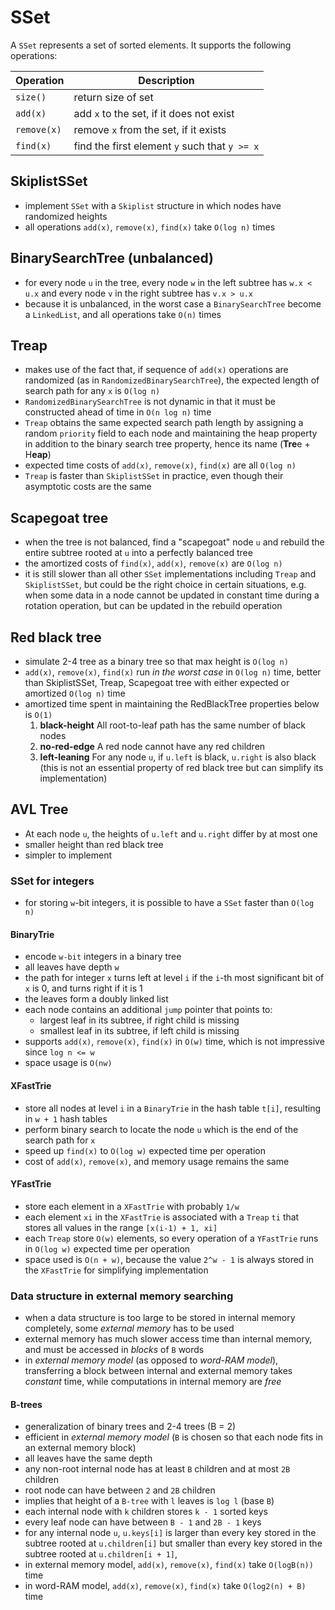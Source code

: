 # SSet
A `SSet` represents a set of sorted elements. It supports the following operations:

| Operation   | Description                                  |
| ----------- | -------------------------------------------- |
| `size()`    | return size of set                           |
| `add(x)`    | add `x` to the set, if it does not exist     |
| `remove(x)` | remove `x` from the set, if it exists        |
| `find(x)`   | find the first element `y` such that `y >= x`|

## SkiplistSSet

- implement `SSet` with a `Skiplist` structure in which nodes have randomized heights
- all operations `add(x)`, `remove(x)`, `find(x)` take `O(log n)` times

## BinarySearchTree (unbalanced)

- for every node `u` in the tree, every node `w` in the left subtree has `w.x < u.x` and every node `v` in the right subtree has `v.x > u.x`
- because it is unbalanced, in the worst case a `BinarySearchTree` become a `LinkedList`, and all operations take `O(n)` times

## Treap

- makes use of the fact that, if sequence of `add(x)` operations are randomized (as in `RandomizedBinarySearchTree`), the expected length of search path for any `x` is `O(log n)`
- `RandomizedBinarySearchTree` is not dynamic in that it must be constructed ahead of time in `O(n log n)` time
- `Treap` obtains the same expected search path length by assigning a random `priority` field to each node and maintaining the heap property in addition to the binary search tree property, hence its name (**Tre**e + H**eap**)
- expected time costs of `add(x)`, `remove(x)`, `find(x)` are all `O(log n)`
- `Treap` is faster than `SkiplistSSet` in practice, even though their asymptotic costs are the same

## Scapegoat tree

- when the tree is not balanced, find a "scapegoat" node `u` and rebuild the entire subtree rooted at `u` into a perfectly balanced tree
- the amortized costs of `find(x)`, `add(x)`, `remove(x)` are `O(log n)`
- it is still slower than all other `SSet` implementations including `Treap` and `SkiplistSSet`, but could be the right choice in certain situations, e.g. when some data in a node cannot be updated in constant time during a rotation operation, but can be updated in the rebuild operation

## Red black tree

- simulate 2-4 tree as a binary tree so that max height is `O(log n)`
- `add(x)`, `remove(x)`, `find(x)` run *in the worst case* in `O(log n)` time, better than SkiplistSSet, Treap, Scapegoat tree with either expected or amortized `O(log n)` time
- amortized time spent in maintaining the RedBlackTree properties below is `O(1)`
    1. **black-height** All root-to-leaf path has the same number of black nodes
    2. **no-red-edge** A red node cannot have any red children
    3. **left-leaning** For any node `u`, if `u.left` is black, `u.right` is also black (this is not an essential property of red black tree but can simplify its implementation)

## AVL Tree

- At each node `u`, the heights of `u.left` and `u.right` differ by at most one
- smaller height than red black tree
- simpler to implement

### SSet for integers

- for storing `w`-bit integers, it is possible to have a `SSet` faster than `O(log n)`

#### BinaryTrie

- encode `w-bit` integers in a binary tree
- all leaves have depth `w`
- the path for integer `x` turns left at level `i` if the `i`-th most significant bit of `x` is 0, and turns right if it is 1
- the leaves form a doubly linked list
- each node contains an additional `jump` pointer that points to:
    - largest leaf in its subtree, if right child is missing
    - smallest leaf in its subtree, if left child is missing
- supports `add(x)`, `remove(x)`, `find(x)` in `O(w)` time, which is not impressive since `log n <= w`
- space usage is `O(nw)`

#### XFastTrie

- store all nodes at level `i` in a `BinaryTrie` in the hash table `t[i]`, resulting in `w + 1` hash tables
- perform binary search to locate the node `u` which is the end of the search path for `x`
- speed up `find(x)` to `O(log w)` expected time per operation
- cost of `add(x)`, `remove(x)`, and memory usage remains the same

#### YFastTrie

- store each element in a `XFastTrie` with probably `1/w`
- each element `xi` in the `XFastTrie` is associated with a `Treap` `ti` that stores all values in the range `[x(i-1) + 1, xi]`
- each `Treap` store `O(w)` elements, so every operation of a `YFastTrie` runs in `O(log w)` expected time per operation
- space used is `O(n + w)`, because the value `2^w - 1` is always stored in the `XFastTrie` for simplifying implementation

### Data structure in external memory searching

- when a data structure is too large to be stored in internal memory completely, some *external memory* has to be used
- external memory has much slower access time than internal memory, and must be accessed in *blocks* of `B` words
- in *external memory model* (as opposed to *word-RAM model*), transferring a block between internal and external memory takes *constant* time, while computations in internal memory are *free*

#### B-trees

- generalization of binary trees and 2-4 trees (B = 2)
- efficient in *external memory model* (`B` is chosen so that each node fits in an external memory block)
- all leaves have the same depth
- any non-root internal node has at least `B` children and at most `2B` children
- root node can have between `2` and `2B` children
- implies that height of a `B-tree` with `l` leaves is `log l` (base `B`)
- each internal node with `k` children stores `k - 1` sorted keys
- every leaf node can have between `B - 1` and `2B - 1` keys
- for any internal node `u`, `u.keys[i]` is larger than every key stored in the subtree rooted at `u.children[i]` but smaller than every key stored in the subtree rooted at `u.children[i + 1]`,
- in external memory model, `add(x)`, `remove(x)`, `find(x)` take `O(logB(n))` time
- in word-RAM model, `add(x)`, `remove(x)`, `find(x)` take `O(log2(n) + B)` time
